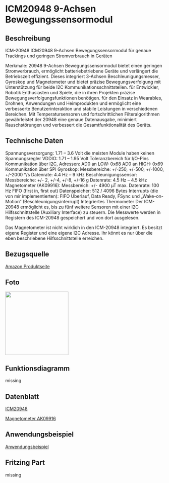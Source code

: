# ICM20948 9-Achsen Bewegungssensormodul

## Beschreibung
ICM-20948 ICM20948 9-Achsen Bewegungssensormodul für genaue Trackings und geringen Stromverbrauch in Geräten

Merkmale:
20948 9-Achsen Bewegungssensormodul bietet einen geringen Stromverbrauch, ermöglicht batteriebetriebene Geräte und verlängert die Betriebszeit effizient.
Dieses integriert 3-Achsen Beschleunigungsmesser, Gyroskop und Magnetometer und bietet präzise Bewegungsverfolgung mit Unterstützung für beide I2C Kommunikationsschnittstellen.
für Entwickler, Robotik Enthusiasten und Spiele, die in ihren Projekten präzise Bewegungsverfolgungsfunktionen benötigen.
für den Einsatz in Wearables, Drohnen, Anwendungen und Heimprodukten und ermöglicht eine verbesserte Benutzerinteraktion und stabile Leistungen in verschiedenen Bereichen.
Mit Temperatursensoren und fortschrittlichen Filteralgorithmen gewährleistet der 20948 eine genaue Datenausgabe, minimiert Rauschstörungen und verbessert die Gesamtfunktionalität des Geräts.

## Technische Daten

Spannungsversorgung: 1.71 – 3.6 Volt
die meisten Module haben keinen Spannungsregler
VDDIO: 1.71 – 1.95 Volt
Toleranzbereich für I/O-Pins
Kommunikation über I2C, Adressen:
AD0 an LOW: 0x68
AD0 an HIGH: 0x69
Kommunikation über SPI
Gyroskop:
Messbereiche: +/-250, +/-500, +/-1000, +/-2000 °/s
Datenrate: 4.4 Hz – 9 kHz
Beschleunigungssensor:
Messbereiche: +/- 2, +/-4, +/-8, +/-16 g
Datenrate: 4.5 Hz – 4.5 kHz
Magnetometer (AK09916):
Messbereich: +/- 4900 µT
max. Datenrate: 100 Hz
FIFO (first in, first out) Datenspeicher: 512 / 4096 Bytes
Interrupts (die von mir implementierten): FIFO Überlauf, Data Ready, FSync und „Wake-on-Motion“ (Beschleunigungsinterrupt)
Integriertes Thermometer
Der ICM-20948 ermöglicht es, bis zu fünf weitere Sensoren mit einer I2C Hilfsschnittstelle (Auxiliary Interface) zu steuern. Die Messwerte werden in Registern des ICM-20948 gespeichert und von dort ausgelesen.

Das Magnetometer ist nicht wirklich in den ICM-20948 integriert. Es besitzt eigene Register und eine eigene I2C Adresse. Ihr könnt es nur über die eben beschriebene Hilfsschnittstelle erreichen.

## Bezugsquelle
[Amazon Produktseite](https://amzn.eu/d/32H75Oh)

## Foto
<img src="Pfad/zum/Bild.jpg](https://wolles-elektronikkiste.de/wp-content/uploads/2021/07/ICM20948_module_small.jpg" width="200">

## Funktionsdiagramm
missing

## Datenblatt
[ICM20948](https://invensense.tdk.com/wp-content/uploads/2016/06/DS-000189-ICM-20948-v1.3.pdf)

[Magnetometer AK09916](https://www.y-ic.es/datasheet/78/SMDSW.020-2OZ.pdf)

## Anwendungsbeispiel
[Anwendungsbeispiel](https://wolles-elektronikkiste.de/icm-20948-9-achsensensor-teil-i)

## Fritzing Part
missing
